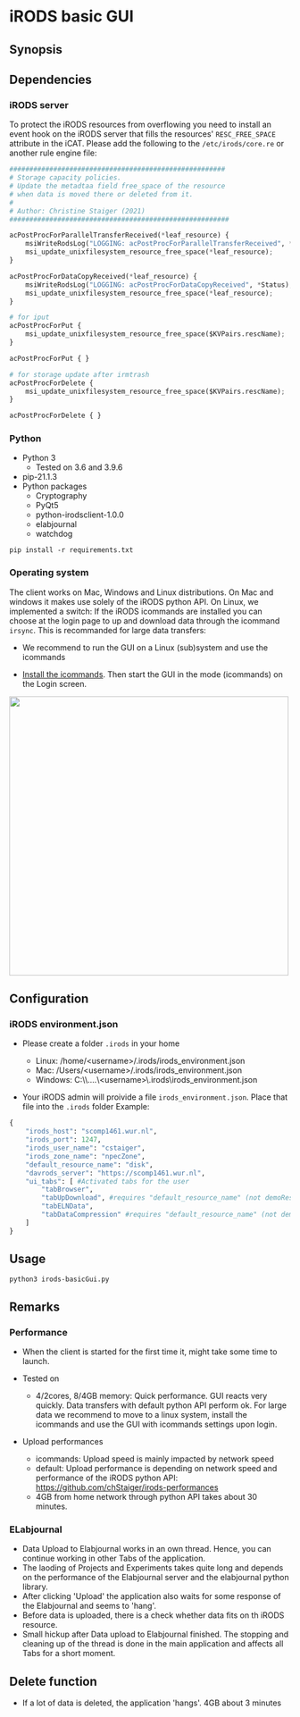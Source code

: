 # iRODS basic GUI
## Synopsis
## Dependencies

### iRODS server

To protect the iRODS resources from overflowing you need to install an event hook on the iRODS server that fills the resources' `RESC_FREE_SPACE` attribute in the iCAT. Please add the following to the `/etc/irods/core.re` or another rule engine file:

```py
######################################################
# Storage capacity policies. 
# Update the metadtaa field free_space of the resource 
# when data is moved there or deleted from it.
#
# Author: Christine Staiger (2021)
#######################################################

acPostProcForParallelTransferReceived(*leaf_resource) {
    msiWriteRodsLog("LOGGING: acPostProcForParallelTransferReceived", *Status);
    msi_update_unixfilesystem_resource_free_space(*leaf_resource);
}

acPostProcForDataCopyReceived(*leaf_resource) {
    msiWriteRodsLog("LOGGING: acPostProcForDataCopyReceived", *Status);
    msi_update_unixfilesystem_resource_free_space(*leaf_resource);
}

# for iput
acPostProcForPut {
    msi_update_unixfilesystem_resource_free_space($KVPairs.rescName);
}

acPostProcForPut { }

# for storage update after irmtrash
acPostProcForDelete {
    msi_update_unixfilesystem_resource_free_space($KVPairs.rescName);
}

acPostProcForDelete { }
```



### Python

- Python 3
	- Tested on 3.6 and 3.9.6
- pip-21.1.3
- Python packages
	- Cryptography
	- PyQt5
	- python-irodsclient-1.0.0
	- elabjournal
	- watchdog

```
pip install -r requirements.txt
```

### Operating system

The client works on  Mac, Windows and Linux distributions. On Mac and windows it makes use solely of the iRODS python API. On Linux, we implemented a switch: If the iRODS icommands are installed you can choose at the login page  to up and download data through the icommand `irsync`. This is recommanded for large data transfers:

- We recommend to run the GUI on a Linux (sub)system and use the icommands

- [Install the icommands](https://git.wur.nl/rdm-infrastructure/irods-training/-/blob/master/04-Training-Setup.md#icommands). Then start the GUI in the mode (icommands) on the Login screen.
<img src="icons/irods-basicGUI_Login.png" width="500">

## Configuration
### iRODS environment.json
- Please create a folder `.irods` in your home
   - Linux: /home/\<username\>/.irods/irods_environment.json
   - Mac: /Users/\<username\>/.irods/irods_environment.json
   - Windows: C:\\\\....\\\<username\>\\.irods\\irods_environment.json

- Your iRODS admin will proivide a file `irods_environment.json`. Place that file into the `.irods` folder
   Example:
   
```py
{
	"irods_host": "scomp1461.wur.nl", 
	"irods_port": 1247, 
	"irods_user_name": "cstaiger", 
	"irods_zone_name": "npecZone", 
	"default_resource_name": "disk", 
	"davrods_server": "https://scomp1461.wur.nl", 
	"ui_tabs": [ #Activated tabs for the user
		"tabBrowser", 
		"tabUpDownload", #requires "default_resource_name" (not demoResc!)
		"tabELNData", 
		"tabDataCompression" #requires "default_resource_name" (not demoResc!)
	]
}
```


## Usage
```
python3 irods-basicGui.py
```

## Remarks
### Performance

- When the client is started for the first time it, might take some time to launch.
- Tested on
	- 4/2cores, 8/4GB memory: Quick performance. GUI reacts very quickly. Data transfers with default python API perform ok. For large data we recommend to move to a linux system, install the icommands and use the GUI with icommands settings upon login. 

- Upload performances 
	- icommands: Upload speed is mainly impacted by network speed
	- default: Upload performance is depending on network speed and performance of the iRODS python API: https://github.com/chStaiger/irods-performances
	- 4GB from home network through python API takes about 30 minutes.	

### ELabjournal
- Data Upload to Elabjournal works in an own thread. Hence, you can continue working in other Tabs of the application.
- The laoding of Projects and Experiments takes quite long and depends on the performance of the Elabjournal server and the elabjournal python library.
- After clicking 'Upload' the application also waits for some response of the Elabjournal and seems to 'hang'.
- Before data is uploaded, there is a check whether data fits on th iRODS resource.
- Small hickup after Data upload to Elabjournal finished. The stopping and cleaning up of the thread is done in the main application and affects all Tabs for a short moment. 

## Delete function
- If a lot of data is deleted, the application 'hangs'. 4GB  about 3 minutes
